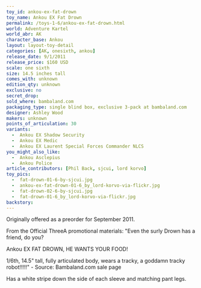 ```yaml
---
toy_id: ankou-ex-fat-drown
toy_name: Ankou EX Fat Drown
permalink: /toys-1-6/ankou-ex-fat-drown.html
world: Adventure Kartel
world_abr: AK
character_base: Ankou
layout: layout-toy-detail
categories: [AK, onesixth, ankou]
release_date: 9/1/2011
release_price: $160 USD
scale: one sixth
size: 14.5 inches tall
comes_with: unknown
edition_qty: unknown
exclusive: no
secret_drop:
sold_where: bambaland.com
packaging_type: single blind box, exclusive 3-pack at bambaland.com
designer: Ashley Wood
makers: unknown
points_of_articulation: 30
variants: 
  -  Ankou EX Shadow Security
  -  Ankou EX Medic
  -  Ankou EX Laurent Special Forces Commander NLCS
you_might_also_like:
  -  Ankou Asclepius
  -  Ankou Police
article_contributors: [Phil Back, sjcui, lord korvo]
toy_pics:
  -  fat-drown-01-6-by-sjcui.jpg
  -  ankou-ex-fat-drown-01-6_by_lord-korvo-via-flickr.jpg
  -  fat-drown-02-6-by-sjcui.jpg
  -  fat-drown-01-6_by_lord-korvo-via-flickr.jpg
backstory:
---
```

Originally offered as a preorder for September 2011.

From the Official ThreeA promotional materials:
"Even the surly Drown has a friend, do you?

Ankou EX FAT DROWN, HE WANTS YOUR FOOD!

1/6th, 14.5" tall, fully articulated body, wears a tracky, a goddamn tracky robot!!!!!" - Source: Bambaland.com sale page

Has a white stripe down the side of each sleeve and matching pant legs.